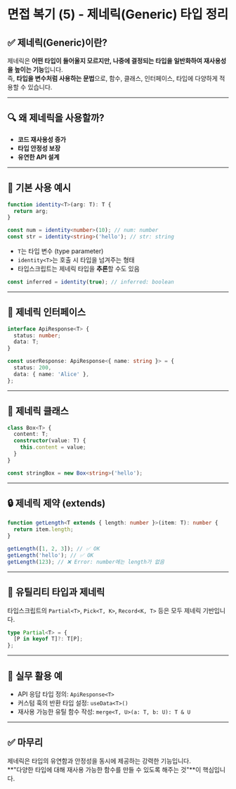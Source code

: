 
# 면접 복기 (5) - 제네릭(Generic) 타입 정리

## ✅ 제네릭(Generic)이란?

제네릭은 **어떤 타입이 들어올지 모르지만, 나중에 결정되는 타입을 일반화하여 재사용성을 높이는 기능**입니다.  
즉, **타입을 변수처럼 사용하는 문법**으로, 함수, 클래스, 인터페이스, 타입에 다양하게 적용할 수 있습니다.

---

## 🔍 왜 제네릭을 사용할까?

- **코드 재사용성 증가**
- **타입 안정성 보장**
- **유연한 API 설계**

---

## 📌 기본 사용 예시

```ts
function identity<T>(arg: T): T {
  return arg;
}

const num = identity<number>(10); // num: number
const str = identity<string>('hello'); // str: string
```

- `T`는 타입 변수 (type parameter)
- `identity<T>`는 호출 시 타입을 넘겨주는 형태
- 타입스크립트는 제네릭 타입을 **추론**할 수도 있음

```ts
const inferred = identity(true); // inferred: boolean
```

---

## 🧱 제네릭 인터페이스

```ts
interface ApiResponse<T> {
  status: number;
  data: T;
}

const userResponse: ApiResponse<{ name: string }> = {
  status: 200,
  data: { name: 'Alice' },
};
```

---

## 🧱 제네릭 클래스

```ts
class Box<T> {
  content: T;
  constructor(value: T) {
    this.content = value;
  }
}

const stringBox = new Box<string>('hello');
```

---

## 🔒 제네릭 제약 (extends)

```ts
function getLength<T extends { length: number }>(item: T): number {
  return item.length;
}

getLength([1, 2, 3]); // ✅ OK
getLength('hello'); // ✅ OK
getLength(123); // ❌ Error: number에는 length가 없음
```

---

## 🧠 유틸리티 타입과 제네릭

타입스크립트의 `Partial<T>`, `Pick<T, K>`, `Record<K, T>` 등은 모두 제네릭 기반입니다.

```ts
type Partial<T> = {
  [P in keyof T]?: T[P];
};
```

---

## 📌 실무 활용 예

- API 응답 타입 정의: `ApiResponse<T>`
- 커스텀 훅의 반환 타입 설정: `useData<T>()`
- 재사용 가능한 유틸 함수 작성: `merge<T, U>(a: T, b: U): T & U`

---

## ✅ 마무리

제네릭은 타입의 유연함과 안정성을 동시에 제공하는 강력한 기능입니다.  
**"다양한 타입에 대해 재사용 가능한 함수를 만들 수 있도록 해주는 것"**이 핵심입니다.
